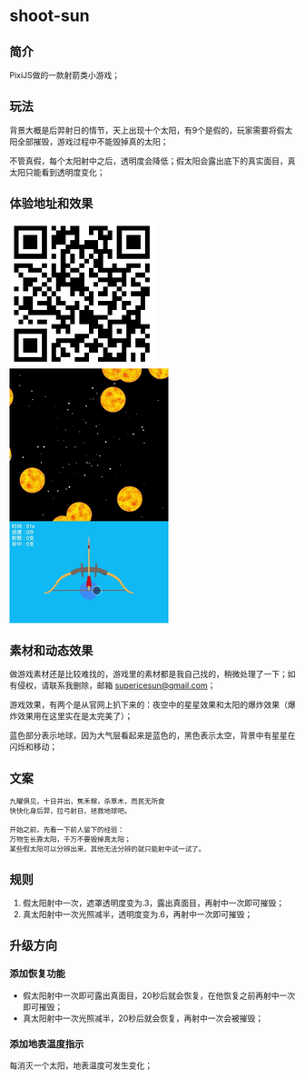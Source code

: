 # shoot-sun

## 简介
PixiJS做的一款射箭类小游戏；

## 玩法
背景大概是后羿射日的情节，天上出现十个太阳，有9个是假的，玩家需要将假太阳全部摧毁，游戏过程中不能毁掉真的太阳；

不管真假，每个太阳射中之后，透明度会降低；假太阳会露出底下的真实面目，真太阳只能看到透明度变化；

## 体验地址和效果
![二维码](./temp/qr-code.png)
![图片](./temp/shoot-sun.gif)

## 素材和动态效果
做游戏素材还是比较难找的，游戏里的素材都是我自己找的，稍微处理了一下；如有侵权，请联系我删除，邮箱 supericesun@gmail.com；

游戏效果，有两个是从官网上扒下来的：夜空中的星星效果和太阳的爆炸效果（爆炸效果用在这里实在是太完美了）；

蓝色部分表示地球，因为大气层看起来是蓝色的，黑色表示太空，背景中有星星在闪烁和移动；


## 文案
```
九曜俱见，十日并出，焦禾稼，杀草木，而民无所食
快快化身后羿，拉弓射日，拯救地球吧。  

开始之前，先看一下前人留下的经验：
万物生长靠太阳，千万不要毁掉真太阳；
某些假太阳可以分辨出来，其他无法分辨的就只能射中试一试了。   
```

## 规则
1. 假太阳射中一次，遮罩透明度变为.3，露出真面目，再射中一次即可摧毁；
2. 真太阳射中一次光照减半，透明度变为.6，再射中一次即可摧毁；


## 升级方向
### 添加恢复功能
- 假太阳射中一次即可露出真面目，20秒后就会恢复，在他恢复之前再射中一次即可摧毁；
- 真太阳射中一次光照减半，20秒后就会恢复，再射中一次会被摧毁；

### 添加地表温度指示
每消灭一个太阳，地表温度可发生变化；  
